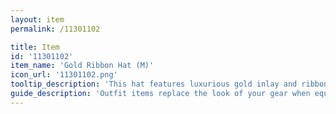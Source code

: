 ```yaml
---
layout: item
permalink: /11301102

title: Item
id: '11301102'
item_name: 'Gold Ribbon Hat (M)'
icon_url: '11301102.png'
tooltip_description: 'This hat features luxurious gold inlay and ribbons.'
guide_description: 'Outfit items replace the look of your gear when equipped.'
---
```

